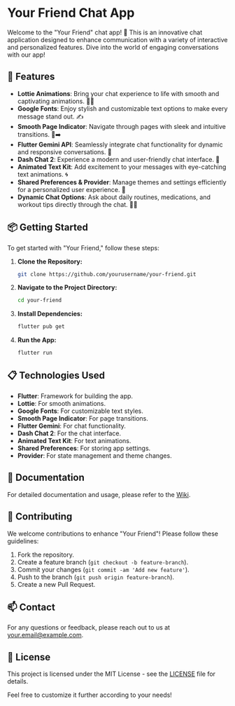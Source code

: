 # Your Friend Chat App

Welcome to the "Your Friend" chat app! 🎉 This is an innovative chat application designed to enhance communication with a variety of interactive and personalized features. Dive into the world of engaging conversations with our app!

## 🚀 Features

- **Lottie Animations**: Bring your chat experience to life with smooth and captivating animations. 🎨✨
- **Google Fonts**: Enjoy stylish and customizable text options to make every message stand out. ✍️
- **Smooth Page Indicator**: Navigate through pages with sleek and intuitive transitions. 📄➡️
- **Flutter Gemini API**: Seamlessly integrate chat functionality for dynamic and responsive conversations. 🤖
- **Dash Chat 2**: Experience a modern and user-friendly chat interface. 💬
- **Animated Text Kit**: Add excitement to your messages with eye-catching text animations. 🌀
- **Shared Preferences & Provider**: Manage themes and settings efficiently for a personalized user experience. 🎨
- **Dynamic Chat Options**: Ask about daily routines, medications, and workout tips directly through the chat. 💪💊

## 📦 Getting Started

To get started with "Your Friend," follow these steps:

1. **Clone the Repository:**
   ```bash
   git clone https://github.com/yourusername/your-friend.git
   ```

2. **Navigate to the Project Directory:**
   ```bash
   cd your-friend
   ```

3. **Install Dependencies:**
   ```bash
   flutter pub get
   ```

4. **Run the App:**
   ```bash
   flutter run
   ```

## 📋 Technologies Used

- **Flutter**: Framework for building the app.
- **Lottie**: For smooth animations.
- **Google Fonts**: For customizable text styles.
- **Smooth Page Indicator**: For page transitions.
- **Flutter Gemini**: For chat functionality.
- **Dash Chat 2**: For the chat interface.
- **Animated Text Kit**: For text animations.
- **Shared Preferences**: For storing app settings.
- **Provider**: For state management and theme changes.

## 📖 Documentation

For detailed documentation and usage, please refer to the [Wiki](https://github.com/yourusername/your-friend/wiki).

## 🤝 Contributing

We welcome contributions to enhance "Your Friend"! Please follow these guidelines:

1. Fork the repository.
2. Create a feature branch (`git checkout -b feature-branch`).
3. Commit your changes (`git commit -am 'Add new feature'`).
4. Push to the branch (`git push origin feature-branch`).
5. Create a new Pull Request.

## 📫 Contact

For any questions or feedback, please reach out to us at [your.email@example.com](awansharjeel1122@gmail.com).

## 📜 License

This project is licensed under the MIT License - see the [LICENSE](LICENSE) file for details.

Feel free to customize it further according to your needs!
